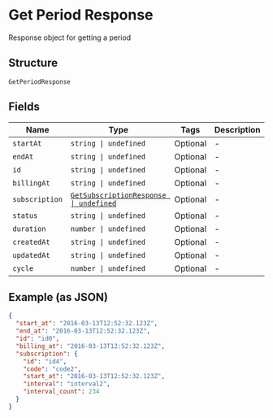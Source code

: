 
# Get Period Response

Response object for getting a period

## Structure

`GetPeriodResponse`

## Fields

| Name | Type | Tags | Description |
|  --- | --- | --- | --- |
| `startAt` | `string \| undefined` | Optional | - |
| `endAt` | `string \| undefined` | Optional | - |
| `id` | `string \| undefined` | Optional | - |
| `billingAt` | `string \| undefined` | Optional | - |
| `subscription` | [`GetSubscriptionResponse \| undefined`](../../doc/models/get-subscription-response.md) | Optional | - |
| `status` | `string \| undefined` | Optional | - |
| `duration` | `number \| undefined` | Optional | - |
| `createdAt` | `string \| undefined` | Optional | - |
| `updatedAt` | `string \| undefined` | Optional | - |
| `cycle` | `number \| undefined` | Optional | - |

## Example (as JSON)

```json
{
  "start_at": "2016-03-13T12:52:32.123Z",
  "end_at": "2016-03-13T12:52:32.123Z",
  "id": "id0",
  "billing_at": "2016-03-13T12:52:32.123Z",
  "subscription": {
    "id": "id4",
    "code": "code2",
    "start_at": "2016-03-13T12:52:32.123Z",
    "interval": "interval2",
    "interval_count": 234
  }
}
```

